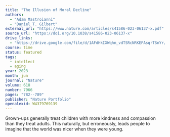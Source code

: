```yaml
---
title: "The Illusion of Moral Decline"
authors:
  - "Adam Mastroianni"
  - "Daniel T. Gilbert"
external_url: "https://www.nature.com/articles/s41586-023-06137-x.pdf"
source_url: "https://doi.org/10.1038/s41586-023-06137-x"
drive_links:
  - "https://drive.google.com/file/d/1AFdHkIXWqhn_vdTSRcNRKEPAsqrTSnYr/view?usp=drivesdk"
course: time
status: featured
tags:
  - intellect
  - aging
year: 2023
month: jun
journal: "Nature"
volume: 618
number: 7966
pages: "782--789"
publisher: "Nature Portfolio"
openalexid: W4379769139
---
```


Grown-ups generally treat children with more kindness and compassion than they treat adults.
This naturally, but erroneously, leads people to imagine that the world was nicer when they were young.
